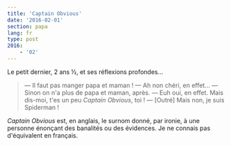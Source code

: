 ```yaml
---
title: 'Captain Obvious'
date: '2016-02-01'
section: papa
lang: fr
type: post
2016:
    - '02'
---
```


Le petit dernier, 2 ans ½, et ses réflexions profondes…

> — Il faut pas manger papa et maman !
> — Ah non chéri, en effet…
> — Sinon on n'a plus de papa et maman, après.
> — Euh oui, en effet. Mais dis-moi, t'es un peu <em lang="en">Captain Obvious</em>, toi !
> — [Outré] Mais non, je suis Spiderman !

<em lang="en">Captain Obvious</em> est, en anglais, le surnom donné, par ironie, à une personne énonçant des banalités ou des évidences. Je ne connais pas d'équivalent en français.
